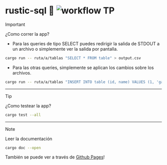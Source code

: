 # rustic-sql 🦀 ![workflow TP](https://github.com/gabokatta/rustic-sql/actions/workflows/rust.yml/badge.svg)

> [!IMPORTANT]
> ¿Como correr la app?
> - Para las queries de tipo SELECT puedes redirigir la salida de STDOUT a un archivo o simplemente ver la salida por pantalla.
> ```BASH
>cargo run -- ruta/a/tablas "SELECT * FROM table" > output.csv
>```
> - Para las otras queries, simplemente se aplican los cambios sobre los archivos.
> ```BASH
>cargo run -- ruta/a/tablas "INSERT INTO table (id, name) VALUES (1, 'gabriel');"
>```
___
> [!TIP]
> ¿Como testear la app?
>```BASH
>cargo test --all
>```
___
> [!NOTE]
> Leer la documentación
>```BASH
>cargo doc --open
>```
> También se puede ver a través de [Github Pages](https://gabokatta.github.io/rustic-sql/rustic-sql/index.html)!
